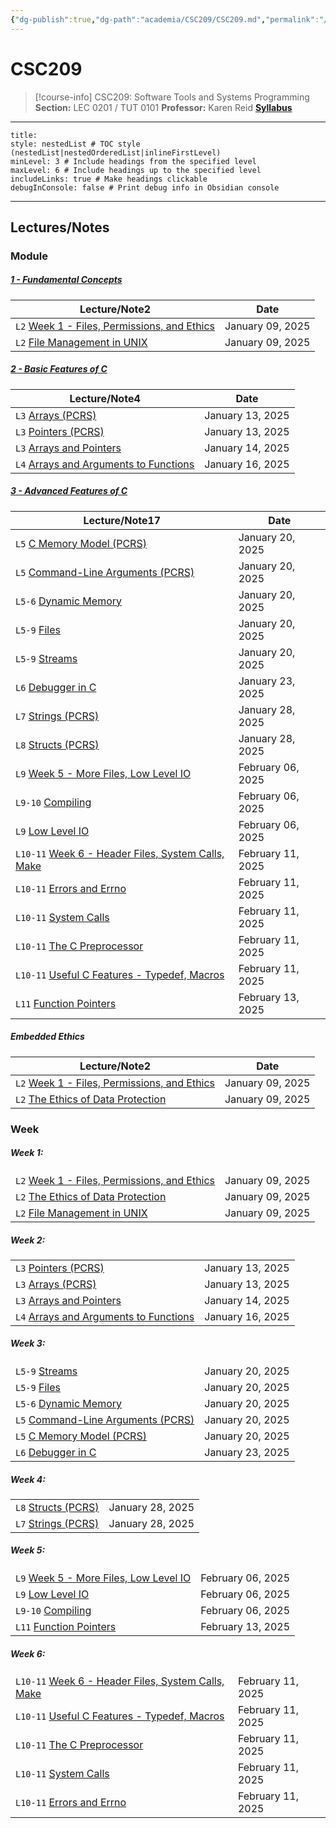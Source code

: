 ```yaml
---
{"dg-publish":true,"dg-path":"academia/CSC209/CSC209.md","permalink":"/academia/csc-209/csc-209/","tags":["course-page","cs","university"],"created":"2024-06-22T16:06:08.000-07:00","updated":"2025-01-17T17:57:39.165-08:00"}
---
```



# CSC209

> [!course-info] <span><span>CSC209: Software Tools and Systems Programming</span></span>
> **Section:** LEC 0201 / TUT 0101
> **Professor:** Karen Reid
> **[Syllabus](https://q.utoronto.ca/courses/387199/assignments/syllabus)**

---

```table-of-contents
title:
style: nestedList # TOC style (nestedList|nestedOrderedList|inlineFirstLevel)
minLevel: 3 # Include headings from the specified level
maxLevel: 6 # Include headings up to the specified level
includeLinks: true # Make headings clickable
debugInConsole: false # Print debug info in Obsidian console
```

---

## Lectures/Notes

### Module

<h5><span><a data-tooltip-position="top" aria-label="100 Academia/CSC209/1 Fundamental Concepts/1 - Fundamental Concepts.md" data-href="100 Academia/CSC209/1 Fundamental Concepts/1 - Fundamental Concepts.md" href="100 Academia/CSC209/1 Fundamental Concepts/1 - Fundamental Concepts.md" class="internal-link" target="_blank" rel="noopener nofollow">1 - Fundamental Concepts</a></span></h5><div><table class="dataview table-view-table"><thead class="table-view-thead"><tr class="table-view-tr-header"><th class="table-view-th"><span>Lecture/Note</span><span class="dataview small-text">2</span></th><th class="table-view-th"><span>Date</span></th></tr></thead><tbody class="table-view-tbody"><tr><td><span><code>L2</code> <a data-tooltip-position="top" aria-label="100 Academia/CSC209/1 Fundamental Concepts/Week 1 - Files, Permissions, and Ethics.md" data-href="100 Academia/CSC209/1 Fundamental Concepts/Week 1 - Files, Permissions, and Ethics.md" href="100 Academia/CSC209/1 Fundamental Concepts/Week 1 - Files, Permissions, and Ethics.md" class="internal-link" target="_blank" rel="noopener nofollow">Week 1 - Files, Permissions, and Ethics</a></span></td><td>January 09, 2025</td></tr><tr><td><span><code>L2</code> <a data-tooltip-position="top" aria-label="100 Academia/CSC209/1 Fundamental Concepts/File Management in UNIX.md" data-href="100 Academia/CSC209/1 Fundamental Concepts/File Management in UNIX.md" href="100 Academia/CSC209/1 Fundamental Concepts/File Management in UNIX.md" class="internal-link" target="_blank" rel="noopener nofollow">File Management in UNIX</a></span></td><td>January 09, 2025</td></tr></tbody></table></div><h5><span><a data-tooltip-position="top" aria-label="100 Academia/CSC209/2 Basic Features of C/2 - Basic Features of C.md" data-href="100 Academia/CSC209/2 Basic Features of C/2 - Basic Features of C.md" href="100 Academia/CSC209/2 Basic Features of C/2 - Basic Features of C.md" class="internal-link" target="_blank" rel="noopener nofollow">2 - Basic Features of C</a></span></h5><div><table class="dataview table-view-table"><thead class="table-view-thead"><tr class="table-view-tr-header"><th class="table-view-th"><span>Lecture/Note</span><span class="dataview small-text">4</span></th><th class="table-view-th"><span>Date</span></th></tr></thead><tbody class="table-view-tbody"><tr><td><span><code>L3</code> <a data-tooltip-position="top" aria-label="100 Academia/CSC209/2 Basic Features of C/Arrays (PCRS).md" data-href="100 Academia/CSC209/2 Basic Features of C/Arrays (PCRS).md" href="100 Academia/CSC209/2 Basic Features of C/Arrays (PCRS).md" class="internal-link" target="_blank" rel="noopener nofollow">Arrays (PCRS)</a></span></td><td>January 13, 2025</td></tr><tr><td><span><code>L3</code> <a data-tooltip-position="top" aria-label="100 Academia/CSC209/2 Basic Features of C/Pointers (PCRS).md" data-href="100 Academia/CSC209/2 Basic Features of C/Pointers (PCRS).md" href="100 Academia/CSC209/2 Basic Features of C/Pointers (PCRS).md" class="internal-link" target="_blank" rel="noopener nofollow">Pointers (PCRS)</a></span></td><td>January 13, 2025</td></tr><tr><td><span><code>L3</code> <a data-tooltip-position="top" aria-label="100 Academia/CSC209/2 Basic Features of C/Arrays and Pointers.md" data-href="100 Academia/CSC209/2 Basic Features of C/Arrays and Pointers.md" href="100 Academia/CSC209/2 Basic Features of C/Arrays and Pointers.md" class="internal-link" target="_blank" rel="noopener nofollow">Arrays and Pointers</a></span></td><td>January 14, 2025</td></tr><tr><td><span><code>L4</code> <a data-tooltip-position="top" aria-label="100 Academia/CSC209/2 Basic Features of C/Arrays and Arguments to Functions.md" data-href="100 Academia/CSC209/2 Basic Features of C/Arrays and Arguments to Functions.md" href="100 Academia/CSC209/2 Basic Features of C/Arrays and Arguments to Functions.md" class="internal-link" target="_blank" rel="noopener nofollow">Arrays and Arguments to Functions</a></span></td><td>January 16, 2025</td></tr></tbody></table></div><h5><span><a data-tooltip-position="top" aria-label="100 Academia/CSC209/3 Advanced Features of C/3 - Advanced Features of C.md" data-href="100 Academia/CSC209/3 Advanced Features of C/3 - Advanced Features of C.md" href="100 Academia/CSC209/3 Advanced Features of C/3 - Advanced Features of C.md" class="internal-link" target="_blank" rel="noopener nofollow">3 - Advanced Features of C</a></span></h5><div><table class="dataview table-view-table"><thead class="table-view-thead"><tr class="table-view-tr-header"><th class="table-view-th"><span>Lecture/Note</span><span class="dataview small-text">17</span></th><th class="table-view-th"><span>Date</span></th></tr></thead><tbody class="table-view-tbody"><tr><td><span><code>L5</code> <a data-tooltip-position="top" aria-label="100 Academia/CSC209/3 Advanced Features of C/C Memory Model (PCRS).md" data-href="100 Academia/CSC209/3 Advanced Features of C/C Memory Model (PCRS).md" href="100 Academia/CSC209/3 Advanced Features of C/C Memory Model (PCRS).md" class="internal-link" target="_blank" rel="noopener nofollow">C Memory Model (PCRS)</a></span></td><td>January 20, 2025</td></tr><tr><td><span><code>L5</code> <a data-tooltip-position="top" aria-label="100 Academia/CSC209/3 Advanced Features of C/Command-Line Arguments (PCRS).md" data-href="100 Academia/CSC209/3 Advanced Features of C/Command-Line Arguments (PCRS).md" href="100 Academia/CSC209/3 Advanced Features of C/Command-Line Arguments (PCRS).md" class="internal-link" target="_blank" rel="noopener nofollow">Command-Line Arguments (PCRS)</a></span></td><td>January 20, 2025</td></tr><tr><td><span><code>L5-6</code> <a data-tooltip-position="top" aria-label="100 Academia/CSC209/3 Advanced Features of C/Dynamic Memory.md" data-href="100 Academia/CSC209/3 Advanced Features of C/Dynamic Memory.md" href="100 Academia/CSC209/3 Advanced Features of C/Dynamic Memory.md" class="internal-link" target="_blank" rel="noopener nofollow">Dynamic Memory</a></span></td><td>January 20, 2025</td></tr><tr><td><span><code>L5-9</code> <a data-tooltip-position="top" aria-label="100 Academia/CSC209/3 Advanced Features of C/Files.md" data-href="100 Academia/CSC209/3 Advanced Features of C/Files.md" href="100 Academia/CSC209/3 Advanced Features of C/Files.md" class="internal-link" target="_blank" rel="noopener nofollow">Files</a></span></td><td>January 20, 2025</td></tr><tr><td><span><code>L5-9</code> <a data-tooltip-position="top" aria-label="100 Academia/CSC209/3 Advanced Features of C/Streams.md" data-href="100 Academia/CSC209/3 Advanced Features of C/Streams.md" href="100 Academia/CSC209/3 Advanced Features of C/Streams.md" class="internal-link" target="_blank" rel="noopener nofollow">Streams</a></span></td><td>January 20, 2025</td></tr><tr><td><span><code>L6</code> <a data-tooltip-position="top" aria-label="100 Academia/CSC209/3 Advanced Features of C/Debugger in C.md" data-href="100 Academia/CSC209/3 Advanced Features of C/Debugger in C.md" href="100 Academia/CSC209/3 Advanced Features of C/Debugger in C.md" class="internal-link" target="_blank" rel="noopener nofollow">Debugger in C</a></span></td><td>January 23, 2025</td></tr><tr><td><span><code>L7</code> <a data-tooltip-position="top" aria-label="100 Academia/CSC209/3 Advanced Features of C/Strings (PCRS).md" data-href="100 Academia/CSC209/3 Advanced Features of C/Strings (PCRS).md" href="100 Academia/CSC209/3 Advanced Features of C/Strings (PCRS).md" class="internal-link" target="_blank" rel="noopener nofollow">Strings (PCRS)</a></span></td><td>January 28, 2025</td></tr><tr><td><span><code>L8</code> <a data-tooltip-position="top" aria-label="100 Academia/CSC209/3 Advanced Features of C/Structs (PCRS).md" data-href="100 Academia/CSC209/3 Advanced Features of C/Structs (PCRS).md" href="100 Academia/CSC209/3 Advanced Features of C/Structs (PCRS).md" class="internal-link" target="_blank" rel="noopener nofollow">Structs (PCRS)</a></span></td><td>January 28, 2025</td></tr><tr><td><span><code>L9</code> <a data-tooltip-position="top" aria-label="100 Academia/CSC209/3 Advanced Features of C/Week 5 - More Files, Low Level IO.md" data-href="100 Academia/CSC209/3 Advanced Features of C/Week 5 - More Files, Low Level IO.md" href="100 Academia/CSC209/3 Advanced Features of C/Week 5 - More Files, Low Level IO.md" class="internal-link" target="_blank" rel="noopener nofollow">Week 5 - More Files, Low Level IO</a></span></td><td>February 06, 2025</td></tr><tr><td><span><code>L9-10</code> <a data-tooltip-position="top" aria-label="100 Academia/CSC209/3 Advanced Features of C/Compiling.md" data-href="100 Academia/CSC209/3 Advanced Features of C/Compiling.md" href="100 Academia/CSC209/3 Advanced Features of C/Compiling.md" class="internal-link" target="_blank" rel="noopener nofollow">Compiling</a></span></td><td>February 06, 2025</td></tr><tr><td><span><code>L9</code> <a data-tooltip-position="top" aria-label="100 Academia/CSC209/3 Advanced Features of C/Low Level IO.md" data-href="100 Academia/CSC209/3 Advanced Features of C/Low Level IO.md" href="100 Academia/CSC209/3 Advanced Features of C/Low Level IO.md" class="internal-link" target="_blank" rel="noopener nofollow">Low Level IO</a></span></td><td>February 06, 2025</td></tr><tr><td><span><code>L10-11</code> <a data-tooltip-position="top" aria-label="100 Academia/CSC209/3 Advanced Features of C/Week 6 - Header Files, System Calls, Make.md" data-href="100 Academia/CSC209/3 Advanced Features of C/Week 6 - Header Files, System Calls, Make.md" href="100 Academia/CSC209/3 Advanced Features of C/Week 6 - Header Files, System Calls, Make.md" class="internal-link" target="_blank" rel="noopener nofollow">Week 6 - Header Files, System Calls, Make</a></span></td><td>February 11, 2025</td></tr><tr><td><span><code>L10-11</code> <a data-tooltip-position="top" aria-label="100 Academia/CSC209/3 Advanced Features of C/Errors and Errno.md" data-href="100 Academia/CSC209/3 Advanced Features of C/Errors and Errno.md" href="100 Academia/CSC209/3 Advanced Features of C/Errors and Errno.md" class="internal-link" target="_blank" rel="noopener nofollow">Errors and Errno</a></span></td><td>February 11, 2025</td></tr><tr><td><span><code>L10-11</code> <a data-tooltip-position="top" aria-label="100 Academia/CSC209/3 Advanced Features of C/System Calls.md" data-href="100 Academia/CSC209/3 Advanced Features of C/System Calls.md" href="100 Academia/CSC209/3 Advanced Features of C/System Calls.md" class="internal-link" target="_blank" rel="noopener nofollow">System Calls</a></span></td><td>February 11, 2025</td></tr><tr><td><span><code>L10-11</code> <a data-tooltip-position="top" aria-label="100 Academia/CSC209/3 Advanced Features of C/The C Preprocessor.md" data-href="100 Academia/CSC209/3 Advanced Features of C/The C Preprocessor.md" href="100 Academia/CSC209/3 Advanced Features of C/The C Preprocessor.md" class="internal-link" target="_blank" rel="noopener nofollow">The C Preprocessor</a></span></td><td>February 11, 2025</td></tr><tr><td><span><code>L10-11</code> <a data-tooltip-position="top" aria-label="100 Academia/CSC209/3 Advanced Features of C/Useful C Features - Typedef, Macros.md" data-href="100 Academia/CSC209/3 Advanced Features of C/Useful C Features - Typedef, Macros.md" href="100 Academia/CSC209/3 Advanced Features of C/Useful C Features - Typedef, Macros.md" class="internal-link" target="_blank" rel="noopener nofollow">Useful C Features - Typedef, Macros</a></span></td><td>February 11, 2025</td></tr><tr><td><span><code>L11</code> <a data-tooltip-position="top" aria-label="100 Academia/CSC209/3 Advanced Features of C/Function Pointers.md" data-href="100 Academia/CSC209/3 Advanced Features of C/Function Pointers.md" href="100 Academia/CSC209/3 Advanced Features of C/Function Pointers.md" class="internal-link" target="_blank" rel="noopener nofollow">Function Pointers</a></span></td><td>February 13, 2025</td></tr></tbody></table></div><h5><span>Embedded Ethics</span></h5><div><table class="dataview table-view-table"><thead class="table-view-thead"><tr class="table-view-tr-header"><th class="table-view-th"><span>Lecture/Note</span><span class="dataview small-text">2</span></th><th class="table-view-th"><span>Date</span></th></tr></thead><tbody class="table-view-tbody"><tr><td><span><code>L2</code> <a data-tooltip-position="top" aria-label="100 Academia/CSC209/1 Fundamental Concepts/Week 1 - Files, Permissions, and Ethics.md" data-href="100 Academia/CSC209/1 Fundamental Concepts/Week 1 - Files, Permissions, and Ethics.md" href="100 Academia/CSC209/1 Fundamental Concepts/Week 1 - Files, Permissions, and Ethics.md" class="internal-link" target="_blank" rel="noopener nofollow">Week 1 - Files, Permissions, and Ethics</a></span></td><td>January 09, 2025</td></tr><tr><td><span><code>L2</code> <a data-tooltip-position="top" aria-label="100 Academia/CSC209/1 Fundamental Concepts/The Ethics of Data Protection.md" data-href="100 Academia/CSC209/1 Fundamental Concepts/The Ethics of Data Protection.md" href="100 Academia/CSC209/1 Fundamental Concepts/The Ethics of Data Protection.md" class="internal-link" target="_blank" rel="noopener nofollow">The Ethics of Data Protection</a></span></td><td>January 09, 2025</td></tr></tbody></table></div>

### Week

<h5><span>Week 1:</span></h5><div><table class="dataview table-view-table"><thead class="table-view-thead"><tr class="table-view-tr-header"></tr></thead><tbody class="table-view-tbody"><tr><td><span><code>L2</code> <a data-tooltip-position="top" aria-label="100 Academia/CSC209/1 Fundamental Concepts/Week 1 - Files, Permissions, and Ethics.md" data-href="100 Academia/CSC209/1 Fundamental Concepts/Week 1 - Files, Permissions, and Ethics.md" href="100 Academia/CSC209/1 Fundamental Concepts/Week 1 - Files, Permissions, and Ethics.md" class="internal-link" target="_blank" rel="noopener nofollow">Week 1 - Files, Permissions, and Ethics</a></span></td><td>January 09, 2025</td></tr><tr><td><span><code>L2</code> <a data-tooltip-position="top" aria-label="100 Academia/CSC209/1 Fundamental Concepts/The Ethics of Data Protection.md" data-href="100 Academia/CSC209/1 Fundamental Concepts/The Ethics of Data Protection.md" href="100 Academia/CSC209/1 Fundamental Concepts/The Ethics of Data Protection.md" class="internal-link" target="_blank" rel="noopener nofollow">The Ethics of Data Protection</a></span></td><td>January 09, 2025</td></tr><tr><td><span><code>L2</code> <a data-tooltip-position="top" aria-label="100 Academia/CSC209/1 Fundamental Concepts/File Management in UNIX.md" data-href="100 Academia/CSC209/1 Fundamental Concepts/File Management in UNIX.md" href="100 Academia/CSC209/1 Fundamental Concepts/File Management in UNIX.md" class="internal-link" target="_blank" rel="noopener nofollow">File Management in UNIX</a></span></td><td>January 09, 2025</td></tr></tbody></table></div><h5><span>Week 2:</span></h5><div><table class="dataview table-view-table"><thead class="table-view-thead"><tr class="table-view-tr-header"></tr></thead><tbody class="table-view-tbody"><tr><td><span><code>L3</code> <a data-tooltip-position="top" aria-label="100 Academia/CSC209/2 Basic Features of C/Pointers (PCRS).md" data-href="100 Academia/CSC209/2 Basic Features of C/Pointers (PCRS).md" href="100 Academia/CSC209/2 Basic Features of C/Pointers (PCRS).md" class="internal-link" target="_blank" rel="noopener nofollow">Pointers (PCRS)</a></span></td><td>January 13, 2025</td></tr><tr><td><span><code>L3</code> <a data-tooltip-position="top" aria-label="100 Academia/CSC209/2 Basic Features of C/Arrays (PCRS).md" data-href="100 Academia/CSC209/2 Basic Features of C/Arrays (PCRS).md" href="100 Academia/CSC209/2 Basic Features of C/Arrays (PCRS).md" class="internal-link" target="_blank" rel="noopener nofollow">Arrays (PCRS)</a></span></td><td>January 13, 2025</td></tr><tr><td><span><code>L3</code> <a data-tooltip-position="top" aria-label="100 Academia/CSC209/2 Basic Features of C/Arrays and Pointers.md" data-href="100 Academia/CSC209/2 Basic Features of C/Arrays and Pointers.md" href="100 Academia/CSC209/2 Basic Features of C/Arrays and Pointers.md" class="internal-link" target="_blank" rel="noopener nofollow">Arrays and Pointers</a></span></td><td>January 14, 2025</td></tr><tr><td><span><code>L4</code> <a data-tooltip-position="top" aria-label="100 Academia/CSC209/2 Basic Features of C/Arrays and Arguments to Functions.md" data-href="100 Academia/CSC209/2 Basic Features of C/Arrays and Arguments to Functions.md" href="100 Academia/CSC209/2 Basic Features of C/Arrays and Arguments to Functions.md" class="internal-link" target="_blank" rel="noopener nofollow">Arrays and Arguments to Functions</a></span></td><td>January 16, 2025</td></tr></tbody></table></div><h5><span>Week 3:</span></h5><div><table class="dataview table-view-table"><thead class="table-view-thead"><tr class="table-view-tr-header"></tr></thead><tbody class="table-view-tbody"><tr><td><span><code>L5-9</code> <a data-tooltip-position="top" aria-label="100 Academia/CSC209/3 Advanced Features of C/Streams.md" data-href="100 Academia/CSC209/3 Advanced Features of C/Streams.md" href="100 Academia/CSC209/3 Advanced Features of C/Streams.md" class="internal-link" target="_blank" rel="noopener nofollow">Streams</a></span></td><td>January 20, 2025</td></tr><tr><td><span><code>L5-9</code> <a data-tooltip-position="top" aria-label="100 Academia/CSC209/3 Advanced Features of C/Files.md" data-href="100 Academia/CSC209/3 Advanced Features of C/Files.md" href="100 Academia/CSC209/3 Advanced Features of C/Files.md" class="internal-link" target="_blank" rel="noopener nofollow">Files</a></span></td><td>January 20, 2025</td></tr><tr><td><span><code>L5-6</code> <a data-tooltip-position="top" aria-label="100 Academia/CSC209/3 Advanced Features of C/Dynamic Memory.md" data-href="100 Academia/CSC209/3 Advanced Features of C/Dynamic Memory.md" href="100 Academia/CSC209/3 Advanced Features of C/Dynamic Memory.md" class="internal-link" target="_blank" rel="noopener nofollow">Dynamic Memory</a></span></td><td>January 20, 2025</td></tr><tr><td><span><code>L5</code> <a data-tooltip-position="top" aria-label="100 Academia/CSC209/3 Advanced Features of C/Command-Line Arguments (PCRS).md" data-href="100 Academia/CSC209/3 Advanced Features of C/Command-Line Arguments (PCRS).md" href="100 Academia/CSC209/3 Advanced Features of C/Command-Line Arguments (PCRS).md" class="internal-link" target="_blank" rel="noopener nofollow">Command-Line Arguments (PCRS)</a></span></td><td>January 20, 2025</td></tr><tr><td><span><code>L5</code> <a data-tooltip-position="top" aria-label="100 Academia/CSC209/3 Advanced Features of C/C Memory Model (PCRS).md" data-href="100 Academia/CSC209/3 Advanced Features of C/C Memory Model (PCRS).md" href="100 Academia/CSC209/3 Advanced Features of C/C Memory Model (PCRS).md" class="internal-link" target="_blank" rel="noopener nofollow">C Memory Model (PCRS)</a></span></td><td>January 20, 2025</td></tr><tr><td><span><code>L6</code> <a data-tooltip-position="top" aria-label="100 Academia/CSC209/3 Advanced Features of C/Debugger in C.md" data-href="100 Academia/CSC209/3 Advanced Features of C/Debugger in C.md" href="100 Academia/CSC209/3 Advanced Features of C/Debugger in C.md" class="internal-link" target="_blank" rel="noopener nofollow">Debugger in C</a></span></td><td>January 23, 2025</td></tr></tbody></table></div><h5><span>Week 4:</span></h5><div><table class="dataview table-view-table"><thead class="table-view-thead"><tr class="table-view-tr-header"></tr></thead><tbody class="table-view-tbody"><tr><td><span><code>L8</code> <a data-tooltip-position="top" aria-label="100 Academia/CSC209/3 Advanced Features of C/Structs (PCRS).md" data-href="100 Academia/CSC209/3 Advanced Features of C/Structs (PCRS).md" href="100 Academia/CSC209/3 Advanced Features of C/Structs (PCRS).md" class="internal-link" target="_blank" rel="noopener nofollow">Structs (PCRS)</a></span></td><td>January 28, 2025</td></tr><tr><td><span><code>L7</code> <a data-tooltip-position="top" aria-label="100 Academia/CSC209/3 Advanced Features of C/Strings (PCRS).md" data-href="100 Academia/CSC209/3 Advanced Features of C/Strings (PCRS).md" href="100 Academia/CSC209/3 Advanced Features of C/Strings (PCRS).md" class="internal-link" target="_blank" rel="noopener nofollow">Strings (PCRS)</a></span></td><td>January 28, 2025</td></tr></tbody></table></div><h5><span>Week 5:</span></h5><div><table class="dataview table-view-table"><thead class="table-view-thead"><tr class="table-view-tr-header"></tr></thead><tbody class="table-view-tbody"><tr><td><span><code>L9</code> <a data-tooltip-position="top" aria-label="100 Academia/CSC209/3 Advanced Features of C/Week 5 - More Files, Low Level IO.md" data-href="100 Academia/CSC209/3 Advanced Features of C/Week 5 - More Files, Low Level IO.md" href="100 Academia/CSC209/3 Advanced Features of C/Week 5 - More Files, Low Level IO.md" class="internal-link" target="_blank" rel="noopener nofollow">Week 5 - More Files, Low Level IO</a></span></td><td>February 06, 2025</td></tr><tr><td><span><code>L9</code> <a data-tooltip-position="top" aria-label="100 Academia/CSC209/3 Advanced Features of C/Low Level IO.md" data-href="100 Academia/CSC209/3 Advanced Features of C/Low Level IO.md" href="100 Academia/CSC209/3 Advanced Features of C/Low Level IO.md" class="internal-link" target="_blank" rel="noopener nofollow">Low Level IO</a></span></td><td>February 06, 2025</td></tr><tr><td><span><code>L9-10</code> <a data-tooltip-position="top" aria-label="100 Academia/CSC209/3 Advanced Features of C/Compiling.md" data-href="100 Academia/CSC209/3 Advanced Features of C/Compiling.md" href="100 Academia/CSC209/3 Advanced Features of C/Compiling.md" class="internal-link" target="_blank" rel="noopener nofollow">Compiling</a></span></td><td>February 06, 2025</td></tr><tr><td><span><code>L11</code> <a data-tooltip-position="top" aria-label="100 Academia/CSC209/3 Advanced Features of C/Function Pointers.md" data-href="100 Academia/CSC209/3 Advanced Features of C/Function Pointers.md" href="100 Academia/CSC209/3 Advanced Features of C/Function Pointers.md" class="internal-link" target="_blank" rel="noopener nofollow">Function Pointers</a></span></td><td>February 13, 2025</td></tr></tbody></table></div><h5><span>Week 6:</span></h5><div><table class="dataview table-view-table"><thead class="table-view-thead"><tr class="table-view-tr-header"></tr></thead><tbody class="table-view-tbody"><tr><td><span><code>L10-11</code> <a data-tooltip-position="top" aria-label="100 Academia/CSC209/3 Advanced Features of C/Week 6 - Header Files, System Calls, Make.md" data-href="100 Academia/CSC209/3 Advanced Features of C/Week 6 - Header Files, System Calls, Make.md" href="100 Academia/CSC209/3 Advanced Features of C/Week 6 - Header Files, System Calls, Make.md" class="internal-link" target="_blank" rel="noopener nofollow">Week 6 - Header Files, System Calls, Make</a></span></td><td>February 11, 2025</td></tr><tr><td><span><code>L10-11</code> <a data-tooltip-position="top" aria-label="100 Academia/CSC209/3 Advanced Features of C/Useful C Features - Typedef, Macros.md" data-href="100 Academia/CSC209/3 Advanced Features of C/Useful C Features - Typedef, Macros.md" href="100 Academia/CSC209/3 Advanced Features of C/Useful C Features - Typedef, Macros.md" class="internal-link" target="_blank" rel="noopener nofollow">Useful C Features - Typedef, Macros</a></span></td><td>February 11, 2025</td></tr><tr><td><span><code>L10-11</code> <a data-tooltip-position="top" aria-label="100 Academia/CSC209/3 Advanced Features of C/The C Preprocessor.md" data-href="100 Academia/CSC209/3 Advanced Features of C/The C Preprocessor.md" href="100 Academia/CSC209/3 Advanced Features of C/The C Preprocessor.md" class="internal-link" target="_blank" rel="noopener nofollow">The C Preprocessor</a></span></td><td>February 11, 2025</td></tr><tr><td><span><code>L10-11</code> <a data-tooltip-position="top" aria-label="100 Academia/CSC209/3 Advanced Features of C/System Calls.md" data-href="100 Academia/CSC209/3 Advanced Features of C/System Calls.md" href="100 Academia/CSC209/3 Advanced Features of C/System Calls.md" class="internal-link" target="_blank" rel="noopener nofollow">System Calls</a></span></td><td>February 11, 2025</td></tr><tr><td><span><code>L10-11</code> <a data-tooltip-position="top" aria-label="100 Academia/CSC209/3 Advanced Features of C/Errors and Errno.md" data-href="100 Academia/CSC209/3 Advanced Features of C/Errors and Errno.md" href="100 Academia/CSC209/3 Advanced Features of C/Errors and Errno.md" class="internal-link" target="_blank" rel="noopener nofollow">Errors and Errno</a></span></td><td>February 11, 2025</td></tr></tbody></table></div>
